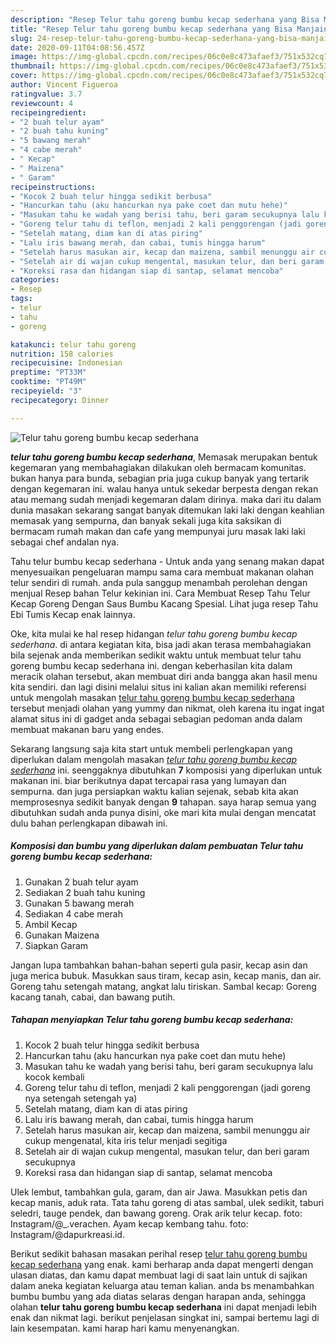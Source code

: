 ```yaml
---
description: "Resep Telur tahu goreng bumbu kecap sederhana yang Bisa Manjain Lidah"
title: "Resep Telur tahu goreng bumbu kecap sederhana yang Bisa Manjain Lidah"
slug: 24-resep-telur-tahu-goreng-bumbu-kecap-sederhana-yang-bisa-manjain-lidah
date: 2020-09-11T04:08:56.457Z
image: https://img-global.cpcdn.com/recipes/06c0e8c473afaef3/751x532cq70/telur-tahu-goreng-bumbu-kecap-sederhana-foto-resep-utama.jpg
thumbnail: https://img-global.cpcdn.com/recipes/06c0e8c473afaef3/751x532cq70/telur-tahu-goreng-bumbu-kecap-sederhana-foto-resep-utama.jpg
cover: https://img-global.cpcdn.com/recipes/06c0e8c473afaef3/751x532cq70/telur-tahu-goreng-bumbu-kecap-sederhana-foto-resep-utama.jpg
author: Vincent Figueroa
ratingvalue: 3.7
reviewcount: 4
recipeingredient:
- "2 buah telur ayam"
- "2 buah tahu kuning"
- "5 bawang merah"
- "4 cabe merah"
- " Kecap"
- " Maizena"
- " Garam"
recipeinstructions:
- "Kocok 2 buah telur hingga sedikit berbusa"
- "Hancurkan tahu (aku hancurkan nya pake coet dan mutu hehe)"
- "Masukan tahu ke wadah yang berisi tahu, beri garam secukupnya lalu kocok kembali"
- "Goreng telur tahu di teflon, menjadi 2 kali penggorengan (jadi goreng nya setengah setengah ya)"
- "Setelah matang, diam kan di atas piring"
- "Lalu iris bawang merah, dan cabai, tumis hingga harum"
- "Setelah harus masukan air, kecap dan maizena, sambil menunggu air cukup mengenatal, kita iris telur menjadi segitiga"
- "Setelah air di wajan cukup mengental, masukan telur, dan beri garam secukupnya"
- "Koreksi rasa dan hidangan siap di santap, selamat mencoba"
categories:
- Resep
tags:
- telur
- tahu
- goreng

katakunci: telur tahu goreng 
nutrition: 158 calories
recipecuisine: Indonesian
preptime: "PT33M"
cooktime: "PT49M"
recipeyield: "3"
recipecategory: Dinner

---
```



![Telur tahu goreng bumbu kecap sederhana](https://img-global.cpcdn.com/recipes/06c0e8c473afaef3/751x532cq70/telur-tahu-goreng-bumbu-kecap-sederhana-foto-resep-utama.jpg)

<b><i>telur tahu goreng bumbu kecap sederhana</i></b>, Memasak merupakan bentuk kegemaran yang membahagiakan dilakukan oleh bermacam komunitas. bukan hanya para bunda, sebagian pria juga cukup banyak yang tertarik dengan kegemaran ini. walau hanya untuk sekedar berpesta dengan rekan atau memang sudah menjadi kegemaran dalam dirinya. maka dari itu dalam dunia masakan sekarang sangat banyak ditemukan laki laki dengan keahlian memasak yang sempurna, dan banyak sekali juga kita saksikan di bermacam rumah makan dan cafe yang mempunyai juru masak laki laki sebagai chef andalan nya.

Tahu telur bumbu kecap sederhana - Untuk anda yang senang makan dapat menyesuaikan pengeluaran mampu sama cara membuat makanan olahan telur sendiri di rumah. anda pula sanggup menambah perolehan dengan menjual Resep bahan Telur kekinian ini. Cara Membuat Resep Tahu Telur Kecap Goreng Dengan Saus Bumbu Kacang Spesial. Lihat juga resep Tahu Ebi Tumis Kecap enak lainnya.

Oke, kita mulai ke hal resep hidangan <i>telur tahu goreng bumbu kecap sederhana</i>. di antara kegiatan kita, bisa jadi akan terasa membahagiakan bila sejenak anda memberikan sedikit waktu untuk membuat telur tahu goreng bumbu kecap sederhana ini. dengan keberhasilan kita dalam meracik olahan tersebut, akan membuat diri anda bangga akan hasil menu kita sendiri. dan lagi disini melalui situs ini kalian akan memiliki referensi untuk mengolah masakan <u>telur tahu goreng bumbu kecap sederhana</u> tersebut menjadi olahan yang yummy dan nikmat, oleh karena itu ingat ingat alamat situs ini di gadget anda sebagai sebagian pedoman anda dalam membuat makanan baru yang endes.


Sekarang langsung saja kita start untuk membeli perlengkapan yang diperlukan dalam mengolah masakan <u><i>telur tahu goreng bumbu kecap sederhana</i></u> ini. seenggaknya dibutuhkan <b>7</b> komposisi yang diperlukan untuk makanan ini. biar berikutnya dapat tercapai rasa yang lumayan dan sempurna. dan juga persiapkan waktu kalian sejenak, sebab kita akan memprosesnya sedikit banyak dengan <b>9</b> tahapan. saya harap semua yang dibutuhkan sudah anda punya disini, oke mari kita mulai dengan mencatat dulu bahan perlengkapan dibawah ini.

<!--inarticleads1-->

##### Komposisi dan bumbu yang diperlukan dalam pembuatan Telur tahu goreng bumbu kecap sederhana:

1. Gunakan 2 buah telur ayam
1. Sediakan 2 buah tahu kuning
1. Gunakan 5 bawang merah
1. Sediakan 4 cabe merah
1. Ambil  Kecap
1. Gunakan  Maizena
1. Siapkan  Garam


Jangan lupa tambahkan bahan-bahan seperti gula pasir, kecap asin dan juga merica bubuk. Masukkan saus tiram, kecap asin, kecap manis, dan air. Goreng tahu setengah matang, angkat lalu tiriskan. Sambal kecap: Goreng kacang tanah, cabai, dan bawang putih. 

<!--inarticleads2-->

##### Tahapan menyiapkan Telur tahu goreng bumbu kecap sederhana:

1. Kocok 2 buah telur hingga sedikit berbusa
1. Hancurkan tahu (aku hancurkan nya pake coet dan mutu hehe)
1. Masukan tahu ke wadah yang berisi tahu, beri garam secukupnya lalu kocok kembali
1. Goreng telur tahu di teflon, menjadi 2 kali penggorengan (jadi goreng nya setengah setengah ya)
1. Setelah matang, diam kan di atas piring
1. Lalu iris bawang merah, dan cabai, tumis hingga harum
1. Setelah harus masukan air, kecap dan maizena, sambil menunggu air cukup mengenatal, kita iris telur menjadi segitiga
1. Setelah air di wajan cukup mengental, masukan telur, dan beri garam secukupnya
1. Koreksi rasa dan hidangan siap di santap, selamat mencoba


Ulek lembut, tambahkan gula, garam, dan air Jawa. Masukkan petis dan kecap manis, aduk rata. Tata tahu goreng di atas sambal, ulek sedikit, taburi seledri, tauge pendek, dan bawang goreng. Orak arik telur kecap. foto: Instagram/@_.verachen. Ayam kecap kembang tahu. foto: Instagram/@dapurkreasi.id. 

Berikut sedikit bahasan masakan perihal resep <u>telur tahu goreng bumbu kecap sederhana</u> yang enak. kami berharap anda dapat mengerti dengan ulasan diatas, dan kamu dapat membuat lagi di saat lain untuk di sajikan dalam aneka kegiatan keluarga atau teman kalian. anda bs menambahkan bumbu bumbu yang ada diatas selaras dengan harapan anda, sehingga olahan <b>telur tahu goreng bumbu kecap sederhana</b> ini dapat menjadi lebih enak dan nikmat lagi. berikut penjelasan singkat ini, sampai bertemu lagi di lain kesempatan. kami harap hari kamu menyenangkan.
